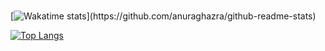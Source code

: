 <br>

[![Wakatime stats](https://github-readme-stats.vercel.app/api/wakatime?username=prammmoe&layout=compact&custom_title=What+I've+been+doing+this+day:)](https://github.com/anuraghazra/github-readme-stats)

[![Top Langs](https://github-readme-stats.vercel.app/api/top-langs/?username=prammmmoe&layout=donut-vertical)](https://github.com/anuraghazra/github-readme-stats)
<br>
